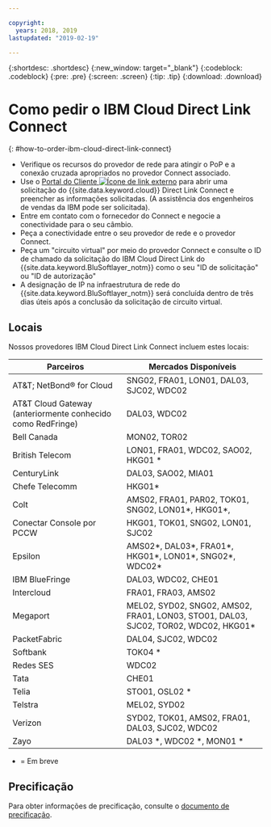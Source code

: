 ```yaml
---

copyright:
  years: 2018, 2019
lastupdated: "2019-02-19"

---
```


{:shortdesc: .shortdesc}
{:new_window: target="_blank"}
{:codeblock: .codeblock}
{:pre: .pre}
{:screen: .screen}
{:tip: .tip}
{:download: .download}

# Como pedir o IBM Cloud Direct Link Connect
{: #how-to-order-ibm-cloud-direct-link-connect}

 * Verifique os recursos do provedor de rede para atingir o PoP e a conexão cruzada apropriados no provedor Connect associado.
 * Use o [Portal do Cliente
![Ícone de link externo](../../icons/launch-glyph.svg "Ícone de link externo")](https://control.softlayer.com/)
para abrir uma solicitação do {{site.data.keyword.cloud}} Direct Link Connect e preencher as informações
solicitadas. (A assistência dos engenheiros de vendas da IBM pode ser solicitada). 
 * Entre em contato com o fornecedor do Connect e negocie a conectividade para o seu câmbio.
 * Peça a conectividade entre o seu provedor de rede e o provedor Connect.
 * Peça um "circuito virtual" por meio do provedor Connect e consulte o ID de chamado da solicitação do IBM Cloud Direct Link do {{site.data.keyword.BluSoftlayer_notm}} como o seu "ID de solicitação" ou "ID de autorização"
 * A designação de IP na infraestrutura de rede do {{site.data.keyword.BluSoftlayer_notm}} será concluída dentro de três dias úteis após a conclusão da solicitação de circuito virtual.
 

## Locais

Nossos provedores IBM Cloud Direct Link Connect incluem estes locais:

| Parceiros | Mercados Disponíveis |
|--------------|--------------|
| AT&T; NetBond® for Cloud | SNG02, FRA01, LON01, DAL03, SJC02, WDC02|
| AT&T Cloud Gateway (anteriormente conhecido como RedFringe)| DAL03, WDC02 |
| Bell Canada | MON02, TOR02 |
| British Telecom |  LON01, FRA01, WDC02, SAO02, HKG01 * |
| CenturyLink | DAL03, SAO02, MIA01 |
| Chefe Telecomm | HKG01* |
| Colt | AMS02, FRA01, PAR02, TOK01, SNG02, LON01*, HKG01*,  |
| Conectar Console por PCCW | HKG01, TOK01, SNG02, LON01, SJC02 |
| Epsilon | AMS02*, DAL03*, FRA01*, HKG01*, LON01*, SNG02*, WDC02* |
| IBM BlueFringe | DAL03, WDC02, CHE01 |
| Intercloud | FRA01, FRA03, AMS02 |
| Megaport |  MEL02, SYD02, SNG02, AMS02, FRA01, LON03, STO01, DAL03, SJC02, TOR02, WDC02, HKG01* |
| PacketFabric | DAL04, SJC02, WDC02 |
| Softbank | TOK04 * |
| Redes SES | WDC02 |
| Tata | CHE01 |
| Telia | STO01, OSL02 * |
| Telstra | MEL02, SYD02 |
| Verizon | SYD02, TOK01, AMS02, FRA01, DAL03, SJC02, WDC02 |
| Zayo | DAL03 *, WDC02 *, MON01 * |

* = Em breve

## Precificação

Para obter informações de precificação, consulte o [documento de precificação](/docs/infrastructure/direct-link/pricing.html).

